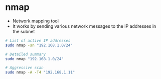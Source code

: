 # nmap

- Network mapping tool
- It works by sending various network messages to the IP addresses in the subnet

```sh
# List of active IP addresses
sudo nmap -sn "192.168.1.0/24"

# Detailed summary
sudo nmap "192.168.1.0/24"

# Aggressive scan
sudo nmap -A -T4 "192.168.1.11"
```
